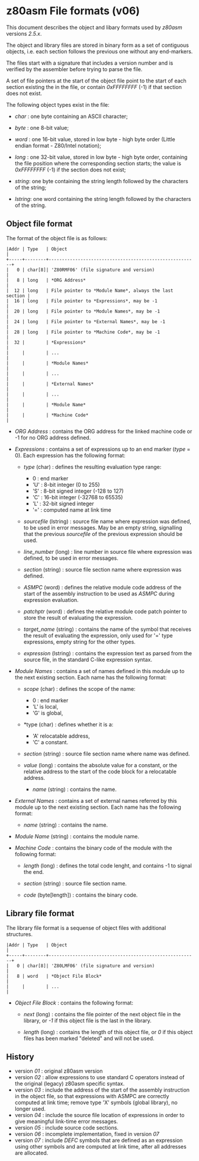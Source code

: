 z80asm File formats (v06)
=========================

This document describes the object and libary formats used by *z80asm*
versions *2.5.x*. 

The object and library files are stored in binary form as a set of 
contiguous objects, i.e. each section follows the previous one without 
any end-markers. 

The files start with a signature that includes a version number and is 
verified by the assembler before trying to parse the file.

A set of file pointers at the start of the object file point to the 
start of each section existing the in the file, or contain *0xFFFFFFFF* 
(-1) if that section does not exist.

The following object types exist in the file:

* *char* :	one byte containing an ASCII character;

* *byte* :	one 8-bit value;

* *word* :	one 16-bit value, stored in low byte - high byte order 
  (Little endian format - Z80/Intel notation);

* *long* :	one 32-bit value, stored in low byte - high byte order, 
containing the file position where the corresponding 
section starts; the value is *0xFFFFFFFF* (-1) if the section 
does not exist;

* *string*:	one byte containing the string length followed by the 
characters of the string;

* *lstring*: one word containing the string length followed by the 
characters of the string.


Object file format
------------------

The format of the object file is as follows:

    |Addr | Type   | Object                                                 |  
    +-----+--------+--------------------------------------------------------+  
    |   0 | char[8]| 'Z80RMF06' (file signature and version)                |  
    |   8 | long   | *ORG Address*                                          |  
    |  12 | long   | File pointer to *Module Name*, always the last section |  
    |  16 | long   | File pointer to *Expressions*, may be -1               |  
    |  20 | long   | File pointer to *Module Names*, may be -1              |  
    |  24 | long   | File pointer to *External Names*, may be -1            |  
    |  28 | long   | File pointer to *Machine Code*, may be -1              |  
    |  32 |        | *Expressions*                                          |  
    |     |        | ...                                                    |  
    |     |        | *Module Names*                                         |  
    |     |        | ...                                                    |  
    |     |        | *External Names*                                       |  
    |     |        | ...                                                    |  
    |     |        | *Module Name*                                          |  
    |     |        | *Machine Code*                                         |  


* *ORG Address* : contains the ORG address for the linked machine code 
or -1 for no ORG address defined. 

* *Expressions* : contains a set of expressions up to an end marker (*type* = 0). Each expression has the following
format:

  * *type* (char) : defines the resulting evaluation type range:   
     *  0  : end marker 
     * 'U' : 8-bit integer (0 to 255)  
     * 'S' : 8-bit signed integer (-128 to 127)  
     * 'C' : 16-bit integer (-32768 to 65535)  
     * 'L' : 32-bit signed integer     
     * '=' : computed name at link time

  * *sourcefile* (lstring) : source file name where expression was defined,
  to be used in error messages. May be an empty string, signalling that
  the previous *sourcefile* of the previous expression should be used.

  * *line_number* (long) : line number in source file where 
  expression was defined, to be used in error messages.

  * *section* (string) : source file section name where expression 
  was defined. 

  * *ASMPC* (word) : defines the relative module code address of the 
  start of the assembly instruction to be used as *ASMPC* during
  expression evaluation.

  * *patchptr* (word) : defines the relative module code patch pointer to 
  store the result of evaluating the expression.

  * *target_name* (string) : contains the name of the symbol that receives
  the result of evaluating the expression, only used for '=' type expressions,
  empty string for the other types.
	
  * *expression* (lstring) : contains the expression text as parsed from the 
  source file, in the standard C-like expression syntax.

* *Module Names* : contains a set of names defined in this module 
up to the next existing section. Each name has the following format:

  * *scope* (char) : defines the scope of the name:
     *  0  : end marker
     * 'L' is local,  
     * 'G' is global,  

  * *type (char) : defines whether it is a: 
     * 'A' relocatable address,   
     * 'C' a constant.

  * *section* (string) : source file section name where name 
  was defined. 

  * *value* (long) : contains the absolute value for a constant, or the
  relative address to the start of the code block for a relocatable
  address.
	
	* *name* (string) : contains the name.


* *External Names* : contains a set of external names referred 
  by this module up to the next existing section. Each name has the 
  following format:
  
	* *name* (string) : contains the name.   

* *Module Name* (string) : contains the module name.

* *Machine Code* : contains the binary code of the module with the 
following format:

  * *length* (long) : defines the total code lenght, and contains -1
  to signal the end.

  * *section* (string) : source file section name. 
 
  * *code* (byte[length]) : contains the binary code.


Library file format
-------------------

The library file format is a sequense of object files with additional
structures.

    |Addr | Type   | Object                                                 |
    +-----+--------+--------------------------------------------------------+
    |   0 | char[8]| 'Z80LMF06' (file signature and version)                |
    |   8 | word   | *Object File Block*                                    |
    |     |        | ...                                                    |

* *Object File Block* : contains the following format: 

  * *next* (long) : contains the file pointer of the next object file 
  in the library, or *-1* if this object file is the last in the library.

  * *length* (long) : contains the length of this object file, 
  or *0* if this object files has been marked "deleted" and will not be used.


History
-------

* version *01* : original z80asm version
* version *02* : allow expressions to use standard C operators instead of the original (legacy) z80asm
specific syntax. 
* version *03* : include the address of the start of the assembly instruction in the object file, so 
that expressions with ASMPC are correctly computed at link time; remove type 'X' symbols (global library), 
no longer used.
* version *04* : include the source file location of expressions in order to give meaningful link-time 
error messages.
* version *05* : include source code sections.
* version *06* : incomplete implementation, fixed in version *07*
* version *07* : include *DEFC* symbols that are defined as an expression using other symbols and are computed 
at link time, after all addresses are allocated.
